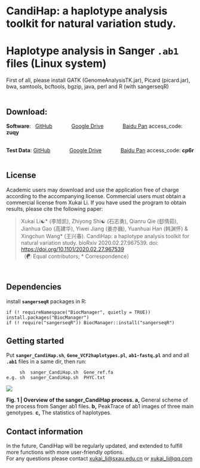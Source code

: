 # CandiHap: a haplotype analysis toolkit for natural variation study.
# Haplotype analysis in Sanger __`.ab1`__ files (Linux system)
First of all, please install GATK (GenomeAnalysisTK.jar), Picard (picard.jar), bwa, samtools, bcftools, bgzip, java, perl and R (with sangerseqR)</br></br>

## Download:
**Software**:   [GitHub](https://github.com/xukaili/CandiHap/raw/master/Sanger_ab1_Linux/sanger_CandiHap-1.0.1.zip)             [Google Drive](https://drive.google.com/file/d/1QgVMbSYx27_j_OYzu5OWWRshSehsoZkJ/view?usp=sharing)             [Baidu Pan](https://pan.baidu.com/s/1ShMMMNogsJNdx3GOyMIj_w) access_code: **zuqy**</br></br>

**Test Data**: [GitHub](https://github.com/xukaili/CandiHap/raw/master/Sanger_ab1_Linux/sanger_teat_data.zip)             [Google Drive](https://drive.google.com/file/d/1ZiFGuFG01b4r_zsnbhqpaIZAZ-yffUCC/view?usp=sharing)             [Baidu Pan](https://pan.baidu.com/s/1Y-Ohg-Q8AiXLDJDoQxkMzA) access_code: **cp6r**</br></br>

## License
Academic users may download and use the application free of charge according to the accompanying license. Commercial users must obtain a commercial license from Xukai Li. If you have used the program to obtain results, please cite the following paper:</br>

> Xukai Li☯* (李旭凯), Zhiyong Shi☯ (石志勇), Qianru Qie (郄倩茹), Jianhua Gao (高建华), Yiwei Jiang (姜亦巍), Yuanhuai Han (韩渊怀) & Xingchun Wang* (王兴春). CandiHap: a haplotype analysis toolkit for natural variation study. bioRxiv 2020.02.27.967539. doi: https://doi.org/10.1101/2020.02.27.967539</br>
> （☯ Equal contributors; * Correspondence）</br>
</br>

## Dependencies
install __`sangerseqR`__ packages in R:</br>
```
if (! requireNamespace("BiocManager", quietly = TRUE)) install.packages("BiocManager")
if (! require("sangerseqR")) BiocManager::install("sangerseqR")
```

## Getting started
Put __`sanger_CandiHap.sh`__, __`Gene_VCF2haplotypes.pl`__, __`ab1-fastq.pl`__ and and all __`.ab1`__ files in a same dir, then run:</br>
```
     sh  sanger_CandiHap.sh  Gene_ref.fa
e.g. sh  sanger_CandiHap.sh  PHYC.txt
```

<img src="https://github.com/xukaili/CandiHap/blob/master/Figures/Sanger_Figure.png">

**Fig. 1 | Overview of the sanger_CandiHap process. a,** General scheme of the process from Sanger ab1 files. **b,** PeakTrace of ab1 images of three main genotypes. **c,** The statistics of haplotypes. </br>

## Contact information
In the future, CandiHap will be regularly updated, and extended to fulfill more functions with more user-friendly options.</br>
For any questions please contact xukai_li@sxau.edu.cn or xukai_li@qq.com </br>

